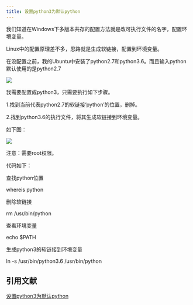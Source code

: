 ```yaml
---
title: 设置python3为默认python
---
```

我们知道在Windows下多版本共存的配置方法就是改可执行文件的名字，配置环境变量。

Linux中的配置原理差不多，思路就是生成软链接，配置到环境变量。

在没配置之前，我的Ubuntu中安装了python2.7和python3.6。而且输入python默认使用的是python2.7

![](https://images2018.cnblogs.com/blog/1054809/201803/1054809-20180318232119691-2112706400.png)

我需要配置成python3，只需要执行如下步骤。

1.找到当前代表python2.7的软链接‘python’的位置，删掉。

2.找到python3.6的执行文件，将其生成软链接到环境变量。

如下图：

![](https://images2018.cnblogs.com/blog/1054809/201803/1054809-20180318232357282-1256861311.png)

注意：需要root权限。

代码如下：

查找python位置

whereis python

删除软链接

 rm /usr/bin/python

查看环境变量

echo $PATH

生成python3的软链接到环境变量

ln \-s /usr/bin/python3.6 /usr/bin/python
## 引用文献

[设置python3为默认python](https://blog.csdn.net/WK785456510/article/details/81094040)